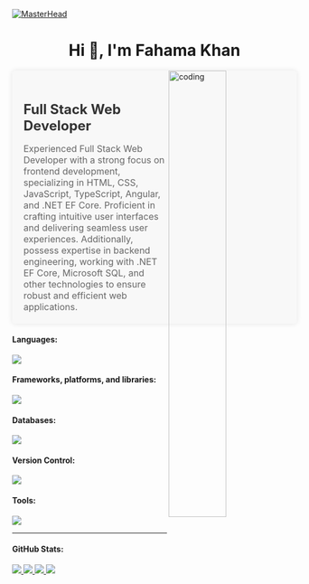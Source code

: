 [![MasterHead](https://ik.imagekit.io/dresma/Dresma_Library/senior-software-engineer_Wy82tYQym.gif)](https://github.com/FahamaKhan1812)
<h1 align="center">Hi 👋, I'm Fahama Khan</h1>
<img width="45%" alt="coding" src="https://miro.medium.com/v2/resize:fit:720/format:webp/1*m43Pv4nJJgPdaxDAdLc8XQ.gif" align="right" />
<div style="background-color: #f8f8f8; padding: 20px; border-radius: 5px; box-shadow: 0px 0px 10px rgba(0, 0, 0, 0.1);">
  <h2 style="color: #333; font-size: 24px; font-weight: bold; margin-bottom: 10px;">Full Stack Web Developer</h2>
  <p style="color: #666; font-size: 16px; margin-bottom: 0;">Experienced Full Stack Web Developer with a strong focus on frontend development, specializing in HTML, CSS, JavaScript, TypeScript, Angular, and .NET EF Core. Proficient in crafting intuitive user interfaces and delivering seamless user experiences. Additionally, possess expertise in backend engineering, working with .NET EF Core, Microsoft SQL, and other technologies to ensure robust and efficient web applications.</p>
</div>

#### Languages:

<p align="left">
    <img src="https://skillicons.dev/icons?i=cs,ts,js,py,jquery,html,css,sass&perline=7"/>
</p>


#### Frameworks, platforms, and libraries:

<p align="left">
    <img src="https://skillicons.dev/icons?i=bootstrap,angular,dotnet,nodejs,docker,express,reactivex&perline=7"/>
</p>


#### Databases:

<p align="left">
    <img src="https://skillicons.dev/icons?i=mongodb,mysql,redis,sqlite,firebase&perline=7"/>
</p>


#### Version Control:

<p align="left">
    <img src="https://skillicons.dev/icons?i=git,github&perline=7"/>
</p>

#### Tools:

<p align="left">
    <img src="https://skillicons.dev/icons?i=visualstudio,vscode,powershell,postman&perline=7"/>
</p>

---


#### GitHub Stats:
<p>
  <a href="https://github.com/FahamaKhan1812">
    <img src="http://github-profile-summary-cards.vercel.app/api/cards/profile-details?username=FahamaKhan1812&theme=transparent" />
  </a>
  <a href="https://github.com/FahamaKhan1812">
    <img src="https://github-readme-streak-stats.herokuapp.com/?user=FahamaKhan1812&hide_border=true&card_width=338&theme=transparent" />
  </a>
  <a href="https://github.com/FahamaKhan1812">
    <img src="http://github-profile-summary-cards.vercel.app/api/cards/stats?username=FahamaKhan1812&theme=transparent" />
  </a>
  
   <a href="https://github.com/FahamaKhan1812">
      <img src="https://github-readme-stats-git-masterrstaa-rickstaa.vercel.app/api/top-langs/?username=FahamaKhan1812&card_width=699&hide_border=true&theme=transparent" />
  </a>
  
<!--    [![Top Langs](https://github-readme-stats-git-masterrstaa-rickstaa.vercel.app/api/top-langs/?username=FahamaKhan1812&hide=html,css,astro,scss&layout=default&card_width=699&hide_border=true&theme=transparent)](https://github.com/FahamaKhan1812) -->

   


</p>
